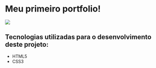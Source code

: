 # Meu primeiro portfolio!

<img src="assets/juniorbitencourt.gif">

## Tecnologias utilizadas para o desenvolvimento deste projeto:
- HTML5
- CSS3
